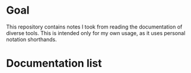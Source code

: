# Goal #

This repository contains notes I took from reading the documentation of diverse tools.
This is intended only for my own usage, as it uses personal notation shorthands.

# Documentation list #
